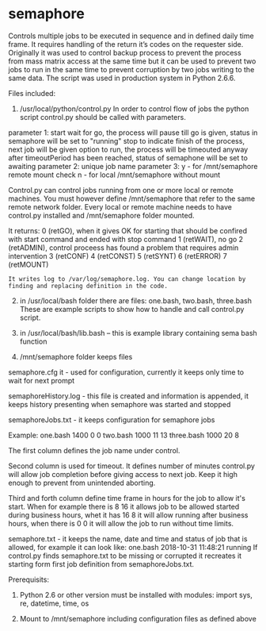 # semaphore
Controls multiple jobs to be executed in sequence and in defined daily time
frame. It requires handling of the return it’s codes on the requester side.
Originally it was used to control backup process to prevent the process from
mass matrix access at the same time but it can be used to prevent two jobs to
run in the same time to prevent corruption by two jobs writing to the same data.
The script was used in production system in Python 2.6.6.

Files included:
1. /usr/local/python/control.py
  In order to control flow of jobs the python script control.py should be called
  with parameters.

  parameter 1:
    start wait for go, the process will pause till go is given, status in
          semaphore will be set to "running"
    stop  to indicate finish of the process, next job will be given option to
          run, the process will be timeouted anyway after timeoutPeriod has
          been reached, status of semaphone will be set to awaiting
  parameter 2: unique job name
  parameter 3:
    y - for /mnt/semaphore remote mount check
    n - for local /mnt/semaphore without mount

  Control.py can control jobs running from one or more local or remote machines.
  You must however define /mnt/semaphore that refer to the same remote network
  folder.
  Every local or remote machine needs to have control.py installed and
  /mnt/semaphore folder mounted.

  It returns:
    0 (retGO), when it gives OK for starting that should be confired with start
      command and ended with stop command
    1 (retWAIT), no go
    2 (retADMIN), control proceess has found a problem that requires admin
      intervention
    3 (retCONF)
    4 (retCONST)
    5 (retSYNT)
    6 (retERROR)
    7 (retMOUNT)

    It writes log to /var/log/semaphore.log. You can change location by
    finding and replacing definition in the code.

2. in /usr/local/bash folder there are files: one.bash, two.bash, three.bash
  These are example scripts to show how to handle and call control.py script.

3. in /usr/local/bash/lib.bash – this is example library containing sema bash
  function

4. /mnt/semaphore folder keeps files

  semaphore.cfg it - used for configuration, currently it keeps only time to
  wait for next prompt

  semaphoreHistory.log - this file is created and information is appended,
  it keeps history presenting when semaphore was started and stopped

  semaphoreJobs.txt - it keeps configuration for semaphore jobs

  Example:
  one.bash 1400 0 0
  two.bash 1000 11 13
  three.bash 1000 20 8

  The first column defines the job name under control.

  Second column is used for timeout. It defines number of minutes control.py
  will allow job completion before giving access to next job.
  Keep it high enough to prevent from unintended aborting.

  Third and forth column define time frame in hours for the job to allow it's
  start. When for example there is 8 16 it allows job to be allowed started
  during business hours, whet it has 16 8 it will allow running after business
  hours, when there is 0 0 it will allow the job to run without time limits.

  semaphore.txt - it keeps the name, date and time and status of job that is
  allowed, for example it can look like:
  one.bash 2018-10-31 11:48:21 running
  If control.py finds semaphore.txt to be missing or corrupted it recreates it
  starting form first job definition from semaphoreJobs.txt.

Prerequisits:
1. Python 2.6 or other version must be installed with modules:
import sys, re, datetime, time, os

2. Mount to /mnt/semaphore including configuration files as defined above
